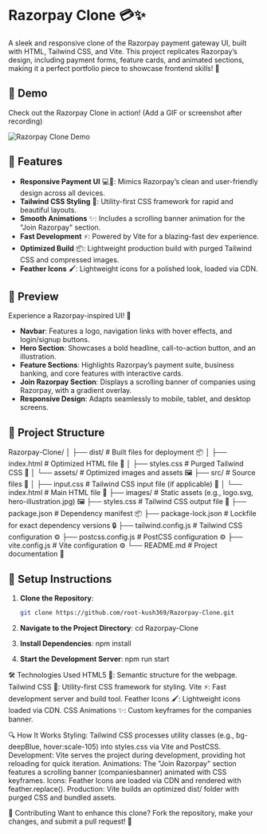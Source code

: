 # Razorpay Clone 💳✨

A sleek and responsive clone of the Razorpay payment gateway UI, built with HTML, Tailwind CSS, and Vite. This project replicates Razorpay’s  design, including payment forms, feature cards, and animated sections, making it a perfect portfolio piece to showcase frontend skills! 🚀

## 🎥 Demo
Check out the Razorpay Clone in action! (Add a GIF or screenshot after recording)

![Razorpay Clone Demo](rjrPay.gif)

## 🌟 Features
- **Responsive Payment UI** 💻📱: Mimics Razorpay’s clean and user-friendly design across all devices.
- **Tailwind CSS Styling** 🎨: Utility-first CSS framework for rapid and beautiful layouts.
- **Smooth Animations** ✨: Includes a scrolling banner animation for the "Join Razorpay" section.
- **Fast Development** ⚡: Powered by Vite for a blazing-fast dev experience.
- **Optimized Build** 📦: Lightweight production build with purged Tailwind CSS and compressed images.
- **Feather Icons** 🖌️: Lightweight icons for a polished look, loaded via CDN.

## 📖 Preview
Experience a Razorpay-inspired UI! 💸  
- **Navbar**: Features a logo, navigation links with hover effects, and login/signup buttons.
- **Hero Section**: Showcases a bold headline, call-to-action button, and an illustration.
- **Feature Sections**: Highlights Razorpay’s payment suite, business banking, and core features with interactive cards.
- **Join Razorpay Section**: Displays a scrolling banner of companies using Razorpay, with a gradient overlay.
- **Responsive Design**: Adapts seamlessly to mobile, tablet, and desktop screens.

## 📂 Project Structure
Razorpay-Clone/
│
├── dist/                 # Built files for deployment 📦
│   ├── index.html        # Optimized HTML file 📄
│   ├── styles.css        # Purged Tailwind CSS 🎨
│   └── assets/           # Optimized images and assets 🖼️
├── src/                  # Source files 📁
│   ├── input.css         # Tailwind CSS input file (if applicable) 🎨
│   └── index.html        # Main HTML file 📄
├── images/               # Static assets (e.g., logo.svg, hero-illustration.jpg) 🖼️
├── styles.css            # Tailwind CSS output file 🎨
├── package.json          # Dependency manifest 📦
├── package-lock.json     # Lockfile for exact dependency versions 🔒
├── tailwind.config.js    # Tailwind CSS configuration ⚙️
├── postcss.config.js     # PostCSS configuration ⚙️
├── vite.config.js        # Vite configuration ⚙️
└── README.md             # Project documentation 📝



## 🚀 Setup Instructions
1. **Clone the Repository**:
     ```bash
     git clone https://github.com/root-kush369/Razorpay-Clone.git

2. **Navigate to the Project Directory**:
     cd Razorpay-Clone

3.  **Install Dependencies**:
     npm install

4.  **Start the Development Server**:
     npm run start
  
🛠️ Technologies Used
HTML5 📄: Semantic structure for the webpage.
Tailwind CSS 🎨: Utility-first CSS framework for styling.
Vite ⚡: Fast development server and build tool.
Feather Icons 🖌️: Lightweight icons loaded via CDN.
CSS Animations ✨: Custom keyframes for the companies banner.


🔍 How It Works
Styling: Tailwind CSS processes utility classes (e.g., bg-deepBlue, hover:scale-105) into styles.css via Vite and PostCSS.
Development: Vite serves the project during development, providing hot reloading for quick iteration.
Animations: The "Join Razorpay" section features a scrolling banner (companiesbanner) animated with CSS keyframes.
Icons: Feather Icons are loaded via CDN and rendered with feather.replace().
Production: Vite builds an optimized dist/ folder with purged CSS and bundled assets.


🤝 Contributing
Want to enhance this clone? Fork the repository, make your changes, and submit a pull request! 🌟


 
